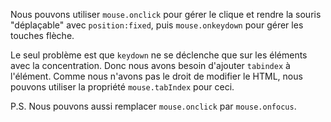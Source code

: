 
Nous pouvons utiliser `mouse.onclick` pour gérer le clique et rendre la souris "déplaçable" avec `position:fixed`, puis `mouse.onkeydown` pour gérer les touches flèche.

Le seul problème est que `keydown` ne se déclenche que sur les éléments avec la concentration. Donc nous avons besoin d'ajouter `tabindex` à l'élément. Comme nous n'avons pas le droit de modifier le HTML, nous pouvons utiliser la propriété `mouse.tabIndex` pour ceci.

P.S. Nous pouvons aussi remplacer `mouse.onclick` par `mouse.onfocus`.
